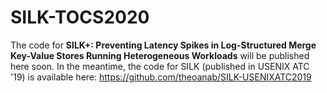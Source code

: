 # SILK-TOCS2020

The code for **SILK+: Preventing Latency Spikes in Log-Structured Merge Key-Value Stores Running Heterogeneous Workloads** 
will be published here soon.
In the meantime, the code for SILK (published in USENIX ATC '19) is available here: https://github.com/theoanab/SILK-USENIXATC2019

